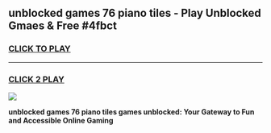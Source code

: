 
## unblocked games 76 piano tiles - Play Unblocked Gmaes & Free #4fbct
<h3>
<a href="https://premium.freeplayer.one?title=unblocked_games_76_piano_tiles&ref=01M">CLICK TO PLAY</a></h3>
<hr>

<h3>
<a href="https://premium.freeplayer.one?title=unblocked_games_76_piano_tiles&ref=01M">CLICK 2 PLAY</a>
  
</h3>

<a href="https://premium.freeplayer.one?title=unblocked_games_76_piano_tiles&ref=01M"><img src="https://clearcache.store/games.png"></a>


**unblocked games 76 piano tiles games unblocked: Your Gateway to Fun and Accessible Online Gaming**
